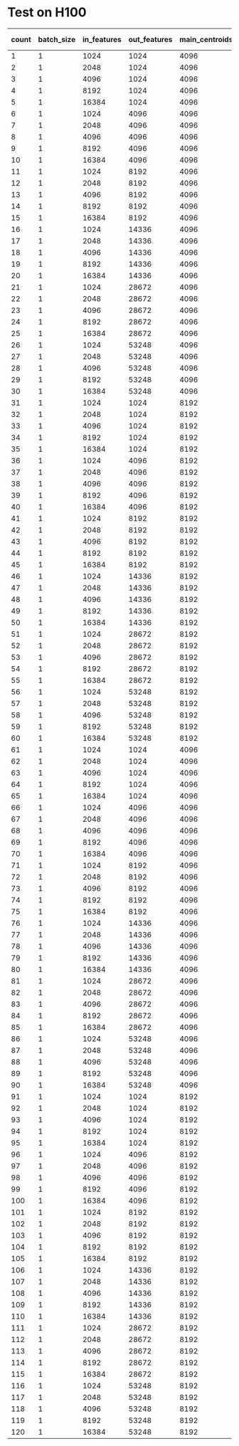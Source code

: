 # Test on H100

| count | batch_size | in_features | out_features | main_centroids | residual_centroids | vptq (ms) | torch (ms) | ratio |
| ----- | ---------- | ----------- | ------------ | -------------- | ------------------ | --------- | ---------- | ----- |
| 1     | 1          | 1024        | 1024         | 4096           | 256                | 0.0151    | 0.0152     | 0.99  |
| 2     | 1          | 2048        | 1024         | 4096           | 256                | 0.0168    | 0.0147     | 1.14  |
| 3     | 1          | 4096        | 1024         | 4096           | 256                | 0.0179    | 0.0181     | 0.99  |
| 4     | 1          | 8192        | 1024         | 4096           | 256                | 0.0229    | 0.0202     | 1.14  |
| 5     | 1          | 16384       | 1024         | 4096           | 256                | 0.0325    | 0.0223     | 1.46  |
| 6     | 1          | 1024        | 4096         | 4096           | 256                | 0.0227    | 0.0166     | 1.36  |
| 7     | 1          | 2048        | 4096         | 4096           | 256                | 0.0264    | 0.0188     | 1.41  |
| 8     | 1          | 4096        | 4096         | 4096           | 256                | 0.0347    | 0.0219     | 1.59  |
| 9     | 1          | 8192        | 4096         | 4096           | 256                | 0.0510    | 0.0378     | 1.35  |
| 10    | 1          | 16384       | 4096         | 4096           | 256                | 0.0839    | 0.0604     | 1.39  |
| 11    | 1          | 1024        | 8192         | 4096           | 256                | 0.0294    | 0.0175     | 1.68  |
| 12    | 1          | 2048        | 8192         | 4096           | 256                | 0.0354    | 0.0219     | 1.62  |
| 13    | 1          | 4096        | 8192         | 4096           | 256                | 0.0476    | 0.0393     | 1.21  |
| 14    | 1          | 8192        | 8192         | 4096           | 256                | 0.0715    | 0.0597     | 1.20  |
| 15    | 1          | 16384       | 8192         | 4096           | 256                | 0.1392    | 0.1038     | 1.34  |
| 16    | 1          | 1024        | 14336        | 4096           | 256                | 0.0413    | 0.0196     | 2.11  |
| 17    | 1          | 2048        | 14336        | 4096           | 256                | 0.0510    | 0.0371     | 1.37  |
| 18    | 1          | 4096        | 14336        | 4096           | 256                | 0.0709    | 0.0556     | 1.28  |
| 19    | 1          | 8192        | 14336        | 4096           | 256                | 0.1267    | 0.0932     | 1.36  |
| 20    | 1          | 16384       | 14336        | 4096           | 256                | 0.2235    | 0.1679     | 1.33  |
| 21    | 1          | 1024        | 28672        | 4096           | 256                | 0.0701    | 0.0332     | 2.11  |
| 22    | 1          | 2048        | 28672        | 4096           | 256                | 0.0905    | 0.0578     | 1.57  |
| 23    | 1          | 4096        | 28672        | 4096           | 256                | 0.1427    | 0.0971     | 1.47  |
| 24    | 1          | 8192        | 28672        | 4096           | 256                | 0.2384    | 0.1711     | 1.39  |
| 25    | 1          | 16384       | 28672        | 4096           | 256                | 0.4284    | 0.3247     | 1.32  |
| 26    | 1          | 1024        | 53248        | 4096           | 256                | 0.1153    | 0.0551     | 2.09  |
| 27    | 1          | 2048        | 53248        | 4096           | 256                | 0.1581    | 0.0909     | 1.74  |
| 28    | 1          | 4096        | 53248        | 4096           | 256                | 0.2432    | 0.1637     | 1.49  |
| 29    | 1          | 8192        | 53248        | 4096           | 256                | 0.4088    | 0.3062     | 1.34  |
| 30    | 1          | 16384       | 53248        | 4096           | 256                | 0.7382    | 0.5925     | 1.25  |
| 31    | 1          | 1024        | 1024         | 8192           | 256                | 0.0156    | 0.0149     | 1.04  |
| 32    | 1          | 2048        | 1024         | 8192           | 256                | 0.0167    | 0.0147     | 1.14  |
| 33    | 1          | 4096        | 1024         | 8192           | 256                | 0.0187    | 0.0178     | 1.05  |
| 34    | 1          | 8192        | 1024         | 8192           | 256                | 0.0233    | 0.0205     | 1.13  |
| 35    | 1          | 16384       | 1024         | 8192           | 256                | 0.0332    | 0.0221     | 1.50  |
| 36    | 1          | 1024        | 4096         | 8192           | 256                | 0.0310    | 0.0172     | 1.81  |
| 37    | 1          | 2048        | 4096         | 8192           | 256                | 0.0355    | 0.0186     | 1.91  |
| 38    | 1          | 4096        | 4096         | 8192           | 256                | 0.0445    | 0.0220     | 2.02  |
| 39    | 1          | 8192        | 4096         | 8192           | 256                | 0.0630    | 0.0380     | 1.66  |
| 40    | 1          | 16384       | 4096         | 8192           | 256                | 0.1032    | 0.0609     | 1.70  |
| 41    | 1          | 1024        | 8192         | 8192           | 256                | 0.0524    | 0.0178     | 2.95  |
| 42    | 1          | 2048        | 8192         | 8192           | 256                | 0.0610    | 0.0216     | 2.82  |
| 43    | 1          | 4096        | 8192         | 8192           | 256                | 0.0796    | 0.0407     | 1.96  |
| 44    | 1          | 8192        | 8192         | 8192           | 256                | 0.1172    | 0.0606     | 1.93  |
| 45    | 1          | 16384       | 8192         | 8192           | 256                | 0.2536    | 0.1054     | 2.41  |
| 46    | 1          | 1024        | 14336        | 8192           | 256                | 0.0837    | 0.0208     | 4.02  |
| 47    | 1          | 2048        | 14336        | 8192           | 256                | 0.0997    | 0.0391     | 2.55  |
| 48    | 1          | 4096        | 14336        | 8192           | 256                | 0.1317    | 0.0572     | 2.30  |
| 49    | 1          | 8192        | 14336        | 8192           | 256                | 0.2500    | 0.0949     | 2.64  |
| 50    | 1          | 16384       | 14336        | 8192           | 256                | 0.4341    | 0.1692     | 2.57  |
| 51    | 1          | 1024        | 28672        | 8192           | 256                | 0.1548    | 0.0338     | 4.58  |
| 52    | 1          | 2048        | 28672        | 8192           | 256                | 0.1866    | 0.0590     | 3.16  |
| 53    | 1          | 4096        | 28672        | 8192           | 256                | 0.3022    | 0.0979     | 3.09  |
| 54    | 1          | 8192        | 28672        | 8192           | 256                | 0.4884    | 0.1725     | 2.83  |
| 55    | 1          | 16384       | 28672        | 8192           | 256                | 0.8506    | 0.3263     | 2.61  |
| 56    | 1          | 1024        | 53248        | 8192           | 256                | 0.2730    | 0.0565     | 4.83  |
| 57    | 1          | 2048        | 53248        | 8192           | 256                | 0.3703    | 0.0930     | 3.98  |
| 58    | 1          | 4096        | 53248        | 8192           | 256                | 0.5448    | 0.1653     | 3.30  |
| 59    | 1          | 8192        | 53248        | 8192           | 256                | 0.8822    | 0.3062     | 2.88  |
| 60    | 1          | 16384       | 53248        | 8192           | 256                | 1.5449    | 0.5917     | 2.61  |
| 61    | 1          | 1024        | 1024         | 4096           | 512                | 0.0155    | 0.0145     | 1.07  |
| 62    | 1          | 2048        | 1024         | 4096           | 512                | 0.0180    | 0.0146     | 1.23  |
| 63    | 1          | 4096        | 1024         | 4096           | 512                | 0.0179    | 0.0191     | 0.94  |
| 64    | 1          | 8192        | 1024         | 4096           | 512                | 0.0217    | 0.0201     | 1.08  |
| 65    | 1          | 16384       | 1024         | 4096           | 512                | 0.0291    | 0.0222     | 1.31  |
| 66    | 1          | 1024        | 4096         | 4096           | 512                | 0.0209    | 0.0172     | 1.21  |
| 67    | 1          | 2048        | 4096         | 4096           | 512                | 0.0229    | 0.0187     | 1.22  |
| 68    | 1          | 4096        | 4096         | 4096           | 512                | 0.0273    | 0.0219     | 1.24  |
| 69    | 1          | 8192        | 4096         | 4096           | 512                | 0.0357    | 0.0389     | 0.92  |
| 70    | 1          | 16384       | 4096         | 4096           | 512                | 0.0649    | 0.0604     | 1.07  |
| 71    | 1          | 1024        | 8192         | 4096           | 512                | 0.0312    | 0.0174     | 1.79  |
| 72    | 1          | 2048        | 8192         | 4096           | 512                | 0.0354    | 0.0219     | 1.62  |
| 73    | 1          | 4096        | 8192         | 4096           | 512                | 0.0434    | 0.0402     | 1.08  |
| 74    | 1          | 8192        | 8192         | 4096           | 512                | 0.0700    | 0.0609     | 1.15  |
| 75    | 1          | 16384       | 8192         | 4096           | 512                | 0.1274    | 0.1057     | 1.21  |
| 76    | 1          | 1024        | 14336        | 4096           | 512                | 0.0475    | 0.0209     | 2.27  |
| 77    | 1          | 2048        | 14336        | 4096           | 512                | 0.0547    | 0.0386     | 1.42  |
| 78    | 1          | 4096        | 14336        | 4096           | 512                | 0.0713    | 0.0572     | 1.25  |
| 79    | 1          | 8192        | 14336        | 4096           | 512                | 0.1261    | 0.0941     | 1.34  |
| 80    | 1          | 16384       | 14336        | 4096           | 512                | 0.2090    | 0.1686     | 1.24  |
| 81    | 1          | 1024        | 28672        | 4096           | 512                | 0.0842    | 0.0332     | 2.54  |
| 82    | 1          | 2048        | 28672        | 4096           | 512                | 0.0994    | 0.0590     | 1.68  |
| 83    | 1          | 4096        | 28672        | 4096           | 512                | 0.1528    | 0.0960     | 1.59  |
| 84    | 1          | 8192        | 28672        | 4096           | 512                | 0.2354    | 0.1717     | 1.37  |
| 85    | 1          | 16384       | 28672        | 4096           | 512                | 0.4157    | 0.3242     | 1.28  |
| 86    | 1          | 1024        | 53248        | 4096           | 512                | 0.1463    | 0.0562     | 2.60  |
| 87    | 1          | 2048        | 53248        | 4096           | 512                | 0.1934    | 0.0930     | 2.08  |
| 88    | 1          | 4096        | 53248        | 4096           | 512                | 0.2693    | 0.1624     | 1.66  |
| 89    | 1          | 8192        | 53248        | 4096           | 512                | 0.4362    | 0.3062     | 1.42  |
| 90    | 1          | 16384       | 53248        | 4096           | 512                | 0.7381    | 0.5931     | 1.24  |
| 91    | 1          | 1024        | 1024         | 8192           | 512                | 0.0155    | 0.0147     | 1.06  |
| 92    | 1          | 2048        | 1024         | 8192           | 512                | 0.0169    | 0.0156     | 1.09  |
| 93    | 1          | 4096        | 1024         | 8192           | 512                | 0.0189    | 0.0190     | 1.00  |
| 94    | 1          | 8192        | 1024         | 8192           | 512                | 0.0224    | 0.0209     | 1.07  |
| 95    | 1          | 16384       | 1024         | 8192           | 512                | 0.0304    | 0.0224     | 1.35  |
| 96    | 1          | 1024        | 4096         | 8192           | 512                | 0.0306    | 0.0173     | 1.77  |
| 97    | 1          | 2048        | 4096         | 8192           | 512                | 0.0342    | 0.0188     | 1.82  |
| 98    | 1          | 4096        | 4096         | 8192           | 512                | 0.0415    | 0.0227     | 1.82  |
| 99    | 1          | 8192        | 4096         | 8192           | 512                | 0.0563    | 0.0380     | 1.48  |
| 100   | 1          | 16384       | 4096         | 8192           | 512                | 0.1063    | 0.0612     | 1.74  |
| 101   | 1          | 1024        | 8192         | 8192           | 512                | 0.0506    | 0.0175     | 2.89  |
| 102   | 1          | 2048        | 8192         | 8192           | 512                | 0.0579    | 0.0224     | 2.59  |
| 103   | 1          | 4096        | 8192         | 8192           | 512                | 0.0723    | 0.0403     | 1.80  |
| 104   | 1          | 8192        | 8192         | 8192           | 512                | 0.1161    | 0.0605     | 1.92  |
| 105   | 1          | 16384       | 8192         | 8192           | 512                | 0.2253    | 0.1043     | 2.16  |
| 106   | 1          | 1024        | 14336        | 8192           | 512                | 0.0808    | 0.0204     | 3.95  |
| 107   | 1          | 2048        | 14336        | 8192           | 512                | 0.0935    | 0.0387     | 2.42  |
| 108   | 1          | 4096        | 14336        | 8192           | 512                | 0.1227    | 0.0573     | 2.14  |
| 109   | 1          | 8192        | 14336        | 8192           | 512                | 0.2260    | 0.0945     | 2.39  |
| 110   | 1          | 16384       | 14336        | 8192           | 512                | 0.3758    | 0.1692     | 2.22  |
| 111   | 1          | 1024        | 28672        | 8192           | 512                | 0.1512    | 0.0340     | 4.45  |
| 112   | 1          | 2048        | 28672        | 8192           | 512                | 0.1804    | 0.0599     | 3.01  |
| 113   | 1          | 4096        | 28672        | 8192           | 512                | 0.2798    | 0.0968     | 2.89  |
| 114   | 1          | 8192        | 28672        | 8192           | 512                | 0.4293    | 0.1723     | 2.49  |
| 115   | 1          | 16384       | 28672        | 8192           | 512                | 0.7632    | 0.3245     | 2.35  |
| 116   | 1          | 1024        | 53248        | 8192           | 512                | 0.2691    | 0.0569     | 4.73  |
| 117   | 1          | 2048        | 53248        | 8192           | 512                | 0.3565    | 0.0927     | 3.85  |
| 118   | 1          | 4096        | 53248        | 8192           | 512                | 0.4940    | 0.1629     | 3.03  |
| 119   | 1          | 8192        | 53248        | 8192           | 512                | 0.8032    | 0.3058     | 2.63  |
| 120   | 1          | 16384       | 53248        | 8192           | 512                | 1.3314    | 0.5923     | 2.25  |

